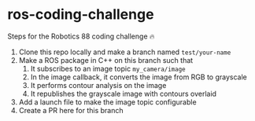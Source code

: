 # ros-coding-challenge
Steps for the Robotics 88 coding challenge 🔥

1. Clone this repo locally and make a branch named `test/your-name`
2. Make a ROS package in C++ on this branch such that
    1. It subscribes to an image topic `my_camera/image`
    2. In the image callback, it converts the image from RGB to grayscale
    3. It performs contour analysis on the image
    4. It republishes the grayscale image with contours overlaid
3. Add a launch file to make the image topic configurable
4. Create a PR here for this branch
